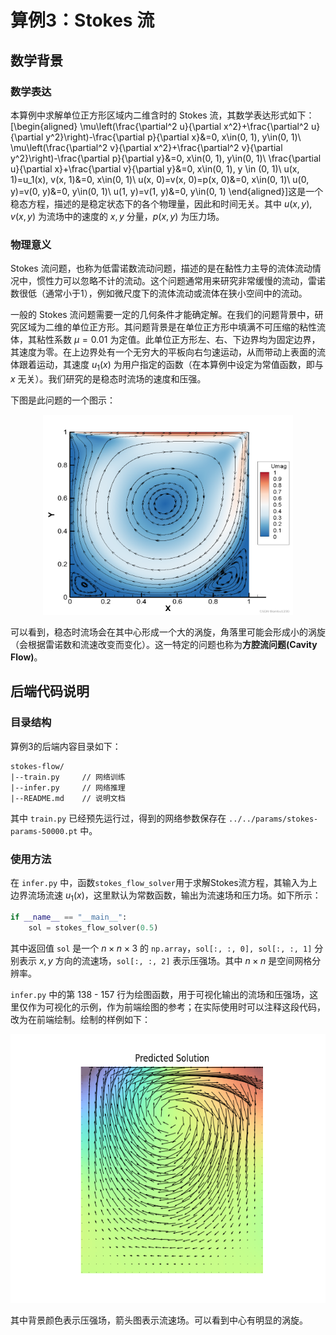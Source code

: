 # 算例3：Stokes 流

## 数学背景

### 数学表达

本算例中求解单位正方形区域内二维含时的 Stokes 流，其数学表达形式如下：\[\begin{aligned}
\mu\left(\frac{\partial^2 u}{\partial x^2}+\frac{\partial^2 u}{\partial y^2}\right)-\frac{\partial p}{\partial x}&=0, x\in(0, 1), y\in(0, 1)\\
\mu\left(\frac{\partial^2 v}{\partial x^2}+\frac{\partial^2 v}{\partial y^2}\right)-\frac{\partial p}{\partial y}&=0, x\in(0, 1), y\in(0, 1)\\
\frac{\partial u}{\partial x}+\frac{\partial v}{\partial y}&=0, x\in(0, 1), y \in (0, 1)\\
u(x, 1)=u_1(x), v(x, 1)&=0, x\in(0, 1)\\
u(x, 0)=v(x, 0)=p(x, 0)&=0, x\in(0, 1)\\
u(0, y)=v(0, y)&=0, y\in(0, 1)\\
u(1, y)=v(1, y)&=0, y\in(0, 1)
\end{aligned}\]这是一个稳态方程，描述的是稳定状态下的各个物理量，因此和时间无关。其中 $u(x, y), v(x, y)$ 为流场中的速度的 $x, y$ 分量，$p(x, y)$ 为压力场。

### 物理意义

Stokes 流问题，也称为低雷诺数流动问题，描述的是在黏性力主导的流体流动情况中，惯性力可以忽略不计的流动。这个问题通常用来研究非常缓慢的流动，雷诺数很低（通常小于1），例如微尺度下的流体流动或流体在狭小空间中的流动。

一般的 Stokes 流问题需要一定的几何条件才能确定解。在我们的问题背景中，研究区域为二维的单位正方形。其问题背景是在单位正方形中填满不可压缩的粘性流体，其粘性系数 $\mu=0.01$ 为定值。此单位正方形左、右、下边界均为固定边界，其速度为零。在上边界处有一个无穷大的平板向右匀速运动，从而带动上表面的流体跟着运动，其速度 $u_1(x)$ 为用户指定的函数（在本算例中设定为常值函数，即与 $x$ 无关）。我们研究的是稳态时流场的速度和压强。

下图是此问题的一个图示：

<center>
    <img src="./demo.png" width="400" height="320"/>
</center>

可以看到，稳态时流场会在其中心形成一个大的涡旋，角落里可能会形成小的涡旋（会根据雷诺数和流速改变而变化）。这一特定的问题也称为**方腔流问题(Cavity Flow)**。

## 后端代码说明

### 目录结构

算例3的后端内容目录如下：
```
stokes-flow/
|--train.py     // 网络训练
|--infer.py     // 网络推理
|--README.md    // 说明文档
```
其中 `train.py` 已经预先运行过，得到的网络参数保存在 `../../params/stokes-params-50000.pt` 中。

### 使用方法

在 `infer.py` 中，函数`stokes_flow_solver`用于求解Stokes流方程，其输入为上边界流场流速 $u_1(x)$，这里默认为常数函数，输出为流速场和压力场。如下所示：
```python
if __name__ == "__main__":
    sol = stokes_flow_solver(0.5)
```
其中返回值 `sol` 是一个 $n\times n\times 3$ 的 `np.array`，`sol[:, :, 0], sol[:, :, 1]` 分别表示 $x, y$ 方向的流速场，`sol[:, :, 2]` 表示压强场。其中 $n\times n$ 是空间网格分辨率。

`infer.py` 中的第 138 - 157 行为绘图函数，用于可视化输出的流场和压强场，这里仅作为可视化的示例，作为前端绘图的参考；在实际使用时可以注释这段代码，改为在前端绘制。绘制的样例如下：

<center>
    <img src="./stokes.png" width="600" height="430"/>
</center>

其中背景颜色表示压强场，箭头图表示流速场。可以看到中心有明显的涡旋。